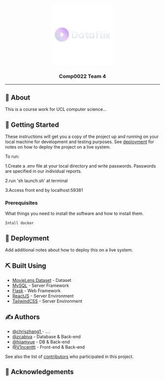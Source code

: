 <p align="center">
  <a href="" rel="noopener">
 <img width=200px height=200px src="frontend_app/public/logo.png" alt="Project logo"></a>
</p>

<h3 align="center">Comp0022 Team 4</h3>


---

## 🧐 About <a name = "about"></a>
This is a course work for UCL computer science...

## 🏁 Getting Started <a name = "getting_started"></a>

These instructions will get you a copy of the project up and running on your local machine for development and testing purposes. See [deployment](#deployment) for notes on how to deploy the project on a live system.

To run:

1.Create a .env file at your local directory and write passwords. Passwords are specified in our individual reports.

2.run 'sh launch.sh' at terminal

3.Access front end by localhost:59381


### Prerequisites

What things you need to install the software and how to install them.

```
Intall docker
```
## 🚀 Deployment <a name = "deployment"></a>

Add additional notes about how to deploy this on a live system.

## ⛏️ Built Using <a name = "built_using"></a>

- [MovieLens Dataset](http://files.grouplens.org/datasets/movielens/ml-latest-small.zip) - Dataset
- [MySQL](https://expressjs.com/) - Server Framework
- [Flask](https://vuejs.org/) - Web Framework
- [ReactJS](https://nodejs.org/en/) - Server Environment
- [TailwindCSS](https://nodejs.org/en/) - Server Environment


## ✍️ Authors <a name = "authors"></a>

- [@chriszhang1 ](https://github.com/kylelobo) - ....
- [@zcabiva](https://github.com/kylelobo) - Database & Back-end
- [@hiiamyue](https://github.com/hiiamyue) - DB & Back-end
- [@V1ncenttt](https://github.com/V1ncenttt) - Front-end & Back-end

See also the list of [contributors](https://github.com/kylelobo/The-Documentation-Compendium/contributors) who participated in this project.

## 🎉 Acknowledgements <a name = "acknowledgement"></a>


